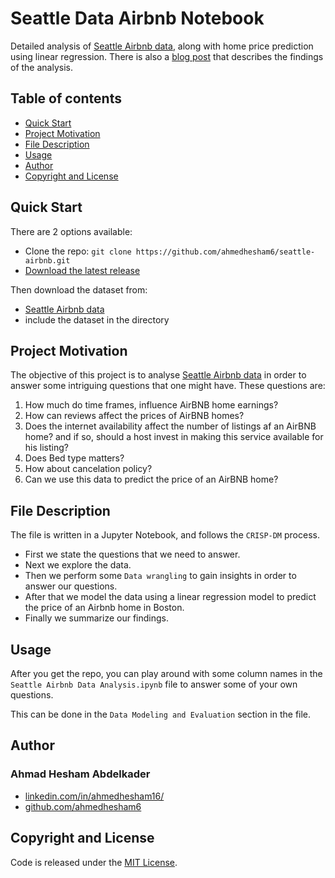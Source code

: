# Seattle Data Airbnb Notebook

Detailed analysis of [Seattle Airbnb data](https://www.kaggle.com/airbnb/seattle), along with home price prediction using linear regression. There is also a [blog post](https://medium.com/@ahmedetcho16/from-seattle-with-airbnb-data-science-766986f0f8e7) that describes the findings of the analysis.

## Table of contents

- [Quick Start](#quick-start)
- [Project Motivation](#project-motivation)
- [File Description](#file-description)
- [Usage](#usage)
- [Author](#author)
- [Copyright and License](#copyright-and-license)

## Quick Start

There are 2 options available:

- Clone the repo: `git clone https://github.com/ahmedhesham6/seattle-airbnb.git`
- [Download the latest release](https://github.com/ahmedhesham6/seattle-airbnb/archive/master.zip)

Then download the dataset from:
- [Seattle Airbnb data](https://www.kaggle.com/airbnb/seattle/data)
- include the dataset in the directory

## Project Motivation

The objective of this project is to analyse [Seattle Airbnb data](https://www.kaggle.com/airbnb/seattle) in order to answer some intriguing questions that one might have. These questions are:

1. How much do time frames, influence AirBNB home earnings?
2. How can reviews affect the prices of AirBNB homes?
3. Does the internet availability affect the number of listings af an AirBNB home? and if so, should a host invest in making this service available for his listing?
4. Does Bed type matters?
5. How about cancelation policy?
6. Can we use this data to predict the price of an AirBNB home?

## File Description

The file is written in a Jupyter Notebook, and follows the `CRISP-DM` process.

- First we state the questions that we need to answer.
- Next we explore the data.
- Then we perform some `Data wrangling` to gain insights in order to answer our questions.
- After that we model the data using a linear regression model to predict the price of an Airbnb home in Boston.
- Finally we summarize our findings.

## Usage

After you get the repo, you can play around with some column names in the `Seattle Airbnb Data Analysis.ipynb` file to answer some of your own questions.

This can be done in the `Data Modeling and Evaluation` section in the file.

## Author

### Ahmad Hesham Abdelkader

- [linkedin.com/in/ahmedhesham16/](https://www.linkedin.com/in/ahmedhesham16/)
- [github.com/ahmedhesham6](https://github.com/ahmedhesham6)

## Copyright and License

Code is released under the [MIT License](https://github.com/ahmedhesham6/disaster-response-pipeline/blob/master/LICENSE).
